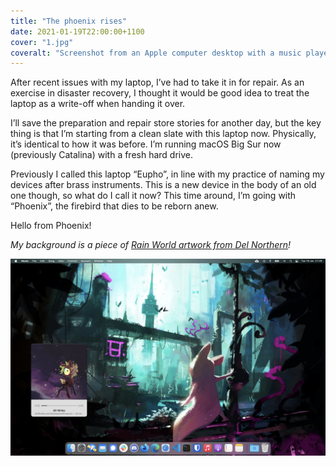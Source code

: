 ```yaml
---
title: "The phoenix rises"
date: 2021-01-19T22:00:00+1100
cover: "1.jpg"
coveralt: "Screenshot from an Apple computer desktop with a music player, the background depicts a small white creature gazing across a decaying neon pink and blue cityscape at pink lizard atop a tall building"
---
```


After recent issues with my laptop, I’ve had to take it in for repair. As an exercise in disaster recovery, I thought it would be good idea to treat the laptop as a write-off when handing it over.

<!--more-->

I’ll save the preparation and repair store stories for another day, but the key thing is that I’m starting from a clean slate with this laptop now. Physically, it’s identical to how it was before. I’m running macOS Big Sur now (previously Catalina) with a fresh hard drive.

Previously I called this laptop “Eupho”, in line with my practice of naming my devices after brass instruments. This is a new device in the body of an old one though, so what do I call it now? This time around, I’m going with “Phoenix”, the firebird that dies to be reborn anew.

Hello from Phoenix!

_My background is a piece of [Rain World artwork from Del Northern](https://miimows.artstation.com/projects/Y6mL3)!_

![Screenshot from an Apple computer desktop with a music player, the background depicts a small white creature gazing across a decaying neon pink and blue cityscape at pink lizard atop a tall building](./1.jpg)

